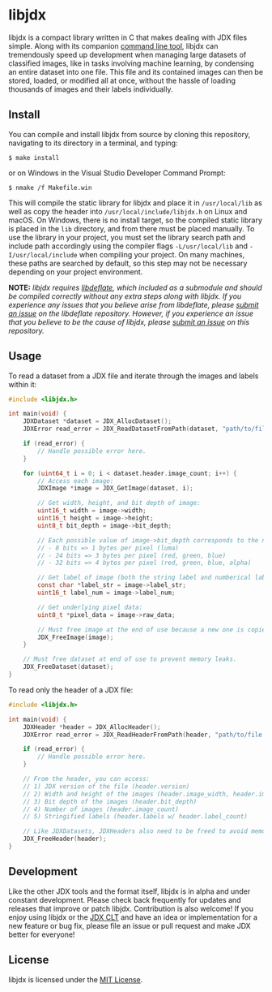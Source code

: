 # libjdx

libjdx is a compact library written in C that makes dealing with JDX files simple. Along with its companion [command line tool](https://github.com/jeffreycshelton/jdx-clt), libjdx can tremendously speed up development when managing large datasets of classified images, like in tasks involving machine learning, by condensing an entire dataset into one file. This file and its contained images can then be stored, loaded, or modified all at once, without the hassle of loading thousands of images and their labels individually.

## Install

You can compile and install libjdx from source by cloning this repository, navigating to its directory in a terminal, and typing:

`$ make install`

or on Windows in the Visual Studio Developer Command Prompt:

`$ nmake /f Makefile.win`

This will compile the static library for libjdx and place it in `/usr/local/lib` as well as copy the header into `/usr/local/include/libjdx.h` on Linux and macOS. On Windows, there is no install target, so the compiled static library is placed in the `lib` directory, and from there must be placed manually. To use the library in your project, you must set the library search path and include path accordingly using the compiler flags `-L/usr/local/lib` and `-I/usr/local/include` when compiling your project. On many machines, these paths are searched by default, so this step may not be necessary depending on your project environment.

**NOTE:** *libjdx requires [libdeflate](https://github.com/ebiggers/libdeflate), which included as a submodule and should be compiled correctly without any extra steps along with libjdx. If you experience any issues that you believe arise from libdeflate, please [submit an issue](https://github.com/ebiggers/libdeflate/issues) on the libdeflate repository. However, if you experience an issue that you believe to be the cause of libjdx, please [submit an issue](https://github.com/jeffreycshelton/libjdx/issues) on this repository.*

## Usage

To read a dataset from a JDX file and iterate through the images and labels within it:

```c
#include <libjdx.h>

int main(void) {
    JDXDataset *dataset = JDX_AllocDataset();
    JDXError read_error = JDX_ReadDatasetFromPath(dataset, "path/to/file.jdx");

    if (read_error) {
        // Handle possible error here.
    }

    for (uint64_t i = 0; i < dataset.header.image_count; i++) {
        // Access each image:
        JDXImage *image = JDX_GetImage(dataset, i);

        // Get width, height, and bit depth of image:
        uint16_t width = image->width;
        uint16_t height = image->height;
        uint8_t bit_depth = image->bit_depth;

        // Each possible value of image->bit_depth corresponds to the number of bits in each pixel:
        // - 8 bits => 1 bytes per pixel (luma)
        // - 24 bits => 3 bytes per pixel (red, green, blue)
        // - 32 bits => 4 bytes per pixel (red, green, blue, alpha)

        // Get label of image (both the string label and numberical label):
        const char *label_str = image->label_str;
        uint16_t label_num = image->label_num;

        // Get underlying pixel data:
        uint8_t *pixel_data = image->raw_data;

        // Must free image at the end of use because a new one is copied for each call of JDX_GetImage.
        JDX_FreeImage(image);
    }

    // Must free dataset at end of use to prevent memory leaks.
    JDX_FreeDataset(dataset);
}
```

To read only the header of a JDX file:

```c
#include <libjdx.h>

int main(void) {
    JDXHeader *header = JDX_AllocHeader();
    JDXError read_error = JDX_ReadHeaderFromPath(header, "path/to/file.jdx");

    if (read_error) {
        // Handle possible error here.
    }

    // From the header, you can access:
    // 1) JDX version of the file (header.version)
    // 2) Width and height of the images (header.image_width, header.image_height)
    // 3) Bit depth of the images (header.bit_depth)
    // 4) Number of images (header.image_count)
    // 5) Stringified labels (header.labels w/ header.label_count)

    // Like JDXDatasets, JDXHeaders also need to be freed to avoid memory leaks.
    JDX_FreeHeader(header);
}
```

## Development

Like the other JDX tools and the format itself, libjdx is in alpha and under constant development. Please check back frequently for updates and releases that improve or patch libjdx. Contribution is also welcome! If you enjoy using libjdx or the [JDX CLT](https://github.com/jeffreycshelton/jdx-clt) and have an idea or implementation for a new feature or bug fix, please file an issue or pull request and make JDX better for everyone!

## License

libjdx is licensed under the [MIT License](LICENSE).